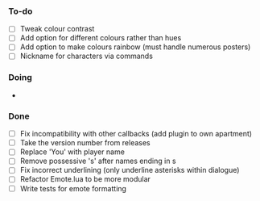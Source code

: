 ### To-do

- [ ] Tweak colour contrast
- [ ] Add option for different colours rather than hues
- [ ] Add option to make colours rainbow (must handle numerous posters)
- [ ] Nickname for characters via commands

### Doing

- 

### Done

- [ ] Fix incompatibility with other callbacks (add plugin to own apartment)
- [ ] Take the version number from releases
- [ ] Replace 'You' with player name
- [ ] Remove possessive 's' after names ending in s
- [ ] Fix incorrect underlining (only underline asterisks within dialogue)
- [ ] Refactor Emote.lua to be more modular
- [ ] Write tests for emote formatting
